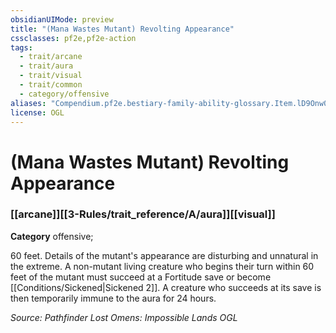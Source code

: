 ```yaml
---
obsidianUIMode: preview
title: "(Mana Wastes Mutant) Revolting Appearance"
cssclasses: pf2e,pf2e-action
tags:
  - trait/arcane
  - trait/aura
  - trait/visual
  - trait/common
  - category/offensive
aliases: "Compendium.pf2e.bestiary-family-ability-glossary.Item.lD9Onw05RxdcmM2e"
license: OGL
---
```

# (Mana Wastes Mutant) Revolting Appearance

### [[arcane]][[3-Rules/trait_reference/A/aura]][[visual]]

**Category** offensive; 




60 feet. Details of the mutant's appearance are disturbing and unnatural in the extreme. A non-mutant living creature who begins their turn within 60 feet of the mutant must succeed at a Fortitude save or become [[Conditions/Sickened|Sickened 2]]. A creature who succeeds at its save is then temporarily immune to the aura for 24 hours.

*Source: Pathfinder Lost Omens: Impossible Lands*
*OGL*